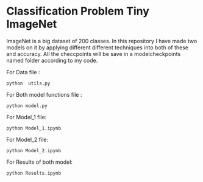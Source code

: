 # Classification Problem Tiny ImageNet

ImageNet is a big dataset of 200 classes. In this repository I have made two models on it by applying different different techniques into both of these and accuracy. All the checcpoints will be save in a modelcheckpoints named folder according to my code.

For Data file : 


    python  utils.py
    
For Both model functions file : 


    python model.py
    
For Model_1 file: 


    python Model_1.ipynb
    
For Model_2 file:


    python Model_2.ipynb
    
For Results of both model:


    python Results.ipynb
    
    
